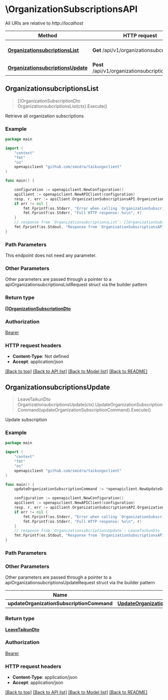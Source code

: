 # \OrganizationSubscriptionsAPI

All URIs are relative to *http://localhost*

Method | HTTP request | Description
------------- | ------------- | -------------
[**OrganizationsubcriptionsList**](OrganizationSubscriptionsAPI.md#OrganizationsubcriptionsList) | **Get** /api/v1/organizationsubcriptions | Retrieve all organization subscriptions
[**OrganizationsubcriptionsUpdate**](OrganizationSubscriptionsAPI.md#OrganizationsubcriptionsUpdate) | **Post** /api/v1/organizationsubcriptions/update | Update subscription



## OrganizationsubcriptionsList

> []OrganizationSubscriptionDto OrganizationsubcriptionsList(ctx).Execute()

Retrieve all organization subscriptions

### Example

```go
package main

import (
    "context"
    "fmt"
    "os"
    openapiclient "github.com/smidra/taikungoclient"
)

func main() {

    configuration := openapiclient.NewConfiguration()
    apiClient := openapiclient.NewAPIClient(configuration)
    resp, r, err := apiClient.OrganizationSubscriptionsAPI.OrganizationsubcriptionsList(context.Background()).Execute()
    if err != nil {
        fmt.Fprintf(os.Stderr, "Error when calling `OrganizationSubscriptionsAPI.OrganizationsubcriptionsList``: %v\n", err)
        fmt.Fprintf(os.Stderr, "Full HTTP response: %v\n", r)
    }
    // response from `OrganizationsubcriptionsList`: []OrganizationSubscriptionDto
    fmt.Fprintf(os.Stdout, "Response from `OrganizationSubscriptionsAPI.OrganizationsubcriptionsList`: %v\n", resp)
}
```

### Path Parameters

This endpoint does not need any parameter.

### Other Parameters

Other parameters are passed through a pointer to a apiOrganizationsubcriptionsListRequest struct via the builder pattern


### Return type

[**[]OrganizationSubscriptionDto**](OrganizationSubscriptionDto.md)

### Authorization

[Bearer](../README.md#Bearer)

### HTTP request headers

- **Content-Type**: Not defined
- **Accept**: application/json

[[Back to top]](#) [[Back to API list]](../README.md#documentation-for-api-endpoints)
[[Back to Model list]](../README.md#documentation-for-models)
[[Back to README]](../README.md)


## OrganizationsubcriptionsUpdate

> LeaveTaikunDto OrganizationsubcriptionsUpdate(ctx).UpdateOrganizationSubscriptionCommand(updateOrganizationSubscriptionCommand).Execute()

Update subscription

### Example

```go
package main

import (
    "context"
    "fmt"
    "os"
    openapiclient "github.com/smidra/taikungoclient"
)

func main() {
    updateOrganizationSubscriptionCommand := *openapiclient.NewUpdateOrganizationSubscriptionCommand() // UpdateOrganizationSubscriptionCommand | 

    configuration := openapiclient.NewConfiguration()
    apiClient := openapiclient.NewAPIClient(configuration)
    resp, r, err := apiClient.OrganizationSubscriptionsAPI.OrganizationsubcriptionsUpdate(context.Background()).UpdateOrganizationSubscriptionCommand(updateOrganizationSubscriptionCommand).Execute()
    if err != nil {
        fmt.Fprintf(os.Stderr, "Error when calling `OrganizationSubscriptionsAPI.OrganizationsubcriptionsUpdate``: %v\n", err)
        fmt.Fprintf(os.Stderr, "Full HTTP response: %v\n", r)
    }
    // response from `OrganizationsubcriptionsUpdate`: LeaveTaikunDto
    fmt.Fprintf(os.Stdout, "Response from `OrganizationSubscriptionsAPI.OrganizationsubcriptionsUpdate`: %v\n", resp)
}
```

### Path Parameters



### Other Parameters

Other parameters are passed through a pointer to a apiOrganizationsubcriptionsUpdateRequest struct via the builder pattern


Name | Type | Description  | Notes
------------- | ------------- | ------------- | -------------
 **updateOrganizationSubscriptionCommand** | [**UpdateOrganizationSubscriptionCommand**](UpdateOrganizationSubscriptionCommand.md) |  | 

### Return type

[**LeaveTaikunDto**](LeaveTaikunDto.md)

### Authorization

[Bearer](../README.md#Bearer)

### HTTP request headers

- **Content-Type**: application/json
- **Accept**: application/json

[[Back to top]](#) [[Back to API list]](../README.md#documentation-for-api-endpoints)
[[Back to Model list]](../README.md#documentation-for-models)
[[Back to README]](../README.md)

